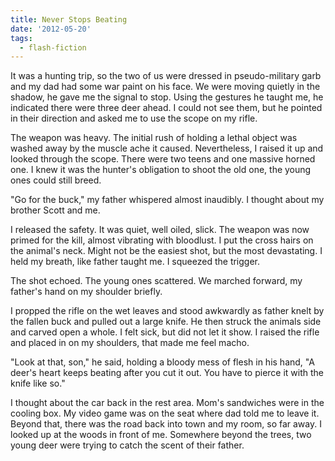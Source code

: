 ```yaml
---
title: Never Stops Beating
date: '2012-05-20'
tags:
  - flash-fiction
---
```


It was a hunting trip, so the two of us were dressed in pseudo-military garb and
my dad had some war paint on his face. We were moving quietly in the shadow, he
gave me the signal to stop. Using the gestures he taught me, he indicated there
were three deer ahead. I could not see them, but he pointed in their direction
and asked me to use the scope on my rifle.

<!-- truncate -->

The weapon was heavy. The initial rush of holding a lethal object was washed
away by the muscle ache it caused. Nevertheless, I raised it up and looked
through the scope. There were two teens and one massive horned one. I knew it
was the hunter's obligation to shoot the old one, the young ones could still
breed.

"Go for the buck," my father whispered almost inaudibly. I thought about my
brother Scott and me.

I released the safety. It was quiet, well oiled, slick. The weapon was now
primed for the kill, almost vibrating with bloodlust. I put the cross hairs on
the animal's neck. Might not be the easiest shot, but the most devastating. I
held my breath, like father taught me. I squeezed the trigger.

The shot echoed. The young ones scattered. We marched forward, my father's hand
on my shoulder briefly.

I propped the rifle on the wet leaves and stood awkwardly as father knelt by the
fallen buck and pulled out a large knife. He then struck the animals side and
carved open a whole. I felt sick, but did not let it show. I raised the rifle
and placed in on my shoulders, that made me feel macho.

"Look at that, son," he said, holding a bloody mess of flesh in his hand, "A
deer's heart keeps beating after you cut it out. You have to pierce it with the
knife like so."

I thought about the car back in the rest area. Mom's sandwiches were in the
cooling box. My video game was on the seat where dad told me to leave it. Beyond
that, there was the road back into town and my room, so far away. I looked up at
the woods in front of me. Somewhere beyond the trees, two young deer were trying
to catch the scent of their father.
